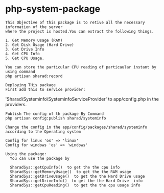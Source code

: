 # php-system-package
   
    This Objective of this package is to retive all the necessary information of the server 
    where the project is hosted.You can extract the following things.
    
    1. Get Memory Usage (RAM)
    2. Get Disk Usage (Hard Drive)
    3. Get Drive Info
    4. Get CPU Info
    5. Get CPU Usage.
    
    You can store the particular CPU reading of particaular instant by using command
    php artisan sharad:record

    Deploying THis package
    First add this to service provider:
   'Sharad\Systeminfo\SysteminfoServiceProvider' to app/config.php in the providers.

    Publish The config of th package By Command
    php artisan config:publish sharad/systeminfo

    Change the config in the app/config/packages/sharad/systeminfo according to the Operating system

    Config for linux 'os' => 'linux' 
    Config for windows 'os' => 'windows'
     
    Using the package:
      You can use the package by 

      SharadSys::getCpuInfo()  to get the the cpu info
      SharadSys::getMemoryUsage()  to get the the RAM usage
      SharadSys::getDriveUsage()  to get the the Hard Drive usage
      SharadSys::getDriveInfo()  to get the the Hard Drive  info
      SharadSys::getCpuReading()  to get the the cpu usage info